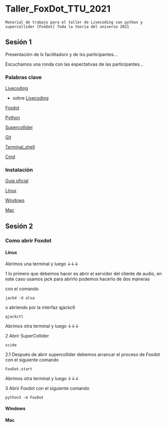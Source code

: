 # Taller_FoxDot_TTU_2021

~~~
Material de trabajo para el taller de Livecoding con python y supercollider [FoxDot] Toda la teoria del universo 2021
~~~


## Sesión 1 

Presentación de lx facilitadorx y de lxs participantes...

Escuchamos una ronda con las espectativas de las participantes...


### Palabras clave

[Livecoding](https://toplap.org/about/) 

+ sobre [Livecoding](https://github.com/toplap/awesome-livecoding/)

[Foxdot](https://foxdot.org/)

[Python](https://www.python.org/)

[Supercollider](https://supercollider.github.io/)

[Git](https://git-scm.com/)

[Terminal_shell](https://es.wikipedia.org/wiki/Shell_de_Unix)

[Cmd](https://www.ionos.es/digitalguide/servidores/know-how/comandos-cmd/)


### Instalación 

[Guia oficial](https://foxdot.org/installation/)

[Linux](https://github.com/Noisk8/InstalandoFoxDot-En-linux/blob/master/Debian-Ubuntu/foxdot.sh)

[Windows]()

[Mac]()




## Sesión 2 

### Como abrir Foxdot 

#### Linux 

Abrimos una terminal y luego ↓↓↓


1  lo primero que debemos hacer es abrir el servidor del cliente de audio, en este caso usamos jack para abrirlo podemos hacerlo de dos maneras 

con el comando 
~~~
jackd -d alsa
~~~

o abriendo por la interfaz qjackctl

~~~
qjackctl
~~~


Abrimos otra terminal y luego ↓↓↓

2 Abrir SuperCollider 

~~~
scide
~~~

2.1 Después de abrir supercollider debemos arrancar el proceso de Foxdot con el siguiente comando 

~~~
FoxDot.start
~~~


Abrimos otra terminal y luego ↓↓↓


3 Abrir Foxdot con el siguiente comando 

~~~
python3 -m FoxDot
~~~






#### Windows 

#### Mac
















